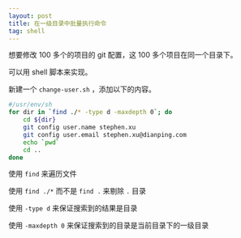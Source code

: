```yaml
---
layout: post
title: 在一级目录中批量执行命令
tag: shell
---
```


想要修改 100 多个的项目的 git 配置，这 100 多个项目在同一个目录下。

可以用 shell 脚本来实现。

新建一个 `change-user.sh` ，添加以下的内容。

```sh
#/usr/env/sh
for dir in `find ./* -type d -maxdepth 0`; do
    cd ${dir}
    git config user.name stephen.xu
    git config user.email stephen.xu@dianping.com
    echo `pwd`
    cd ..
done
```

使用 `find` 来遍历文件

使用 `find ./*` 而不是 `find .` 来剔除 `.` 目录

使用 `-type d` 来保证搜索到的结果是目录

使用 `-maxdepth 0` 来保证搜索到的目录是当前目录下的一级目录

